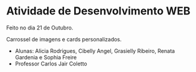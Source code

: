 # Atividade de Desenvolvimento WEB

Feito no dia 21 de Outubro.

Carrossel de imagens e cards personalizados.

- Alunas: Alicia Rodrigues, Cibelly Angel, Grasielly Ribeiro, Renata Gardenia e Sophia Freire
- Professor Carlos Jair Coletto
